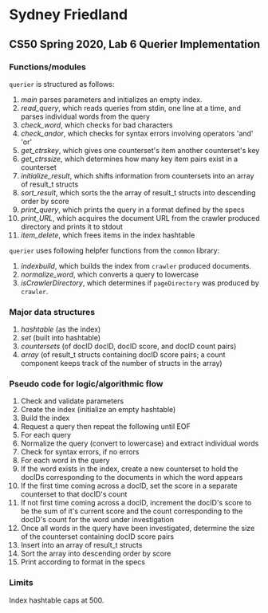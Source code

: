 # Sydney Friedland
## CS50 Spring 2020, Lab 6 Querier Implementation

### Functions/modules

`querier` is structured as follows:

  1. *main* parses parameters and initializes an empty index.
  2. *read_query*, which reads queries from stdin, one line at a time, and parses individual words from the query
  3. *check_word*, which checks for bad characters
  4. *check_andor*, which checks for syntax errors involving operators 'and' 'or'
  5. *get_ctrskey*, which gives one counterset's item another counterset's key
  6. *get_ctrssize*, which determines how many key item pairs exist in a counterset
  7. *initialize_result*, which shifts information from countersets into an array of result_t structs
  8. *sort_result*, which sorts the the array of result_t structs into descending order by score
  9. *print_query*, which prints the query in a format defined by the specs
  10. *print_URL*, which acquires the document URL from the crawler produced directory and prints it to stdout
  11. *item_delete*, which frees items in the index hashtable

`querier` uses following helpfer functions from the `common` library:
  1. *indexbuild*, which builds the index from `crawler` produced documents.
  2. *normalize_word*, which converts a query to lowercase
  3. *isCrawlerDirectory*, which determines if `pageDirectory` was produced by `crawler`.

### Major data structures

 1. *hashtable* (as the index) 
 2. *set* (built into hashtable)
 3. *countersets* (of docID docID, docID score, and docID count pairs)
 4. *array* (of result_t structs containing docID score pairs; a count component keeps track of the number of structs in the array)

### Pseudo code for logic/algorithmic flow

1. Check and validate parameters
2. Create the index (initialize an empty hashtable)
3. Build the index
4. Request a query then repeat the following until EOF
5. For each query
 6. Normalize the query (convert to lowercase) and extract individual words
 7. Check for syntax errors, if no errors
 8. For each word in the query
  9. If the word exists in the index, create a new counterset to hold the docIDs corresponding to the documents in which the word appears 
  10. If the first time coming across a docID, set the score in a separate counterset to that docID's count
  12. If not first time coming across a docID, increment the docID's score to be the sum of it's current score and the count corresponding to the docID's count for the word under investigation
  13. Once all words in the query have been investigated, determine the size of the counterset containing docID score pairs 
  14. Insert into an array of result_t structs 
  15. Sort the array into descending order by score
  16. Print according to format in the specs

### Limits

Index hashtable caps at 500.